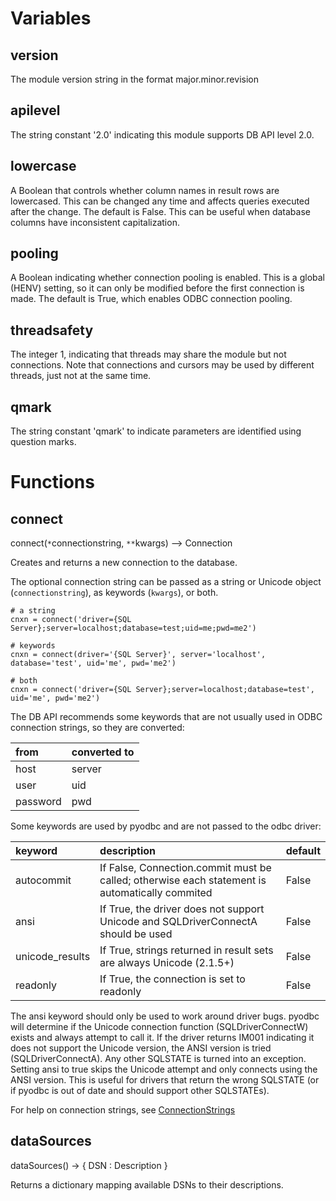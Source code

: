 # Variables #

## version ##

The module version string in the format major.minor.revision

## apilevel ##

The string constant '2.0' indicating this module supports DB API level 2.0.

## lowercase ##

A Boolean that controls whether column names in result rows are lowercased.  This can be
changed any time and affects queries executed after the change.  The default is False.  This
can be useful when database columns have inconsistent capitalization.

## pooling ##

A Boolean indicating whether connection pooling is enabled.  This is a global (HENV) setting,
so it can only be modified before the first connection is made.  The default is True, which
enables ODBC connection pooling.

## threadsafety ##

The integer 1, indicating that threads may share the module but not connections.  Note that
connections and cursors may be used by different threads, just not at the same time.

## qmark ##

The string constant 'qmark' to indicate parameters are identified using question marks.

# Functions #

## connect ##

connect(`*`connectionstring, `**`kwargs) --> Connection

Creates and returns a new connection to the database.

The optional connection string can be passed as a string or Unicode object (`connectionstring`), as keywords (`kwargs`), or both.

```
# a string
cnxn = connect('driver={SQL Server};server=localhost;database=test;uid=me;pwd=me2')
```

```
# keywords
cnxn = connect(driver='{SQL Server}', server='localhost', database='test', uid='me', pwd='me2')
```

```
# both
cnxn = connect('driver={SQL Server};server=localhost;database=test', uid='me', pwd='me2')
```

The DB API recommends some keywords that are not usually used in ODBC connection strings, so they are converted:

| **from** | **converted to** |
|:---------|:-----------------|
| host | server |
| user | uid |
| password | pwd |

Some keywords are used by pyodbc and are not passed to the odbc driver:

| **keyword** | **description** | **default** |
|:------------|:----------------|:------------|
| autocommit | If False, Connection.commit must be called; otherwise each statement is automatically commited | False |
| ansi | If True, the driver does not support Unicode and SQLDriverConnectA should be used | False |
| unicode\_results | If True, strings returned in result sets are always Unicode (2.1.5+) | False |
| readonly | If True, the connection is set to readonly  | False |

The ansi keyword should only be used to work around driver bugs.  pyodbc will determine if the
Unicode connection function (SQLDriverConnectW) exists and always attempt to call it.  If the
driver returns IM001 indicating it does not support the Unicode version, the ANSI version is
tried (SQLDriverConnectA).  Any other SQLSTATE is turned into an exception.  Setting ansi to
true skips the Unicode attempt and only connects using the ANSI version.  This is useful for
drivers that return the wrong SQLSTATE (or if pyodbc is out of date and should support other
SQLSTATEs).

For help on connection strings, see [ConnectionStrings](ConnectionStrings.md)

## dataSources ##

dataSources() -> { DSN : Description }

Returns a dictionary mapping available DSNs to their descriptions.